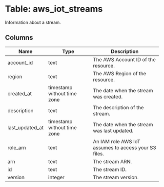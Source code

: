 
# Table: aws_iot_streams
Information about a stream.
## Columns
| Name        | Type           | Description  |
| ------------- | ------------- | -----  |
|account_id|text|The AWS Account ID of the resource.|
|region|text|The AWS Region of the resource.|
|created_at|timestamp without time zone|The date when the stream was created.|
|description|text|The description of the stream.|
|last_updated_at|timestamp without time zone|The date when the stream was last updated.|
|role_arn|text|An IAM role AWS IoT assumes to access your S3 files.|
|arn|text|The stream ARN.|
|id|text|The stream ID.|
|version|integer|The stream version.|
